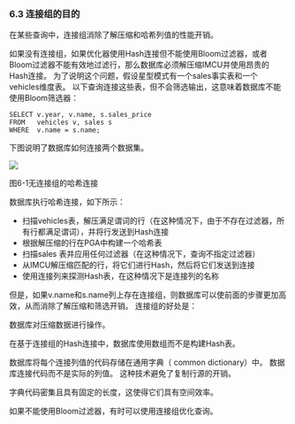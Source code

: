 ### 6.3 连接组的目的

在某些查询中，连接组消除了解压缩和哈希列值的性能开销。

如果没有连接组，如果优化器使用Hash连接但不能使用Bloom过滤器，或者Bloom过滤器不能有效地过滤行，那么数据库必须解压缩IMCU并使用昂贵的Hash连接。 为了说明这个问题，假设星型模式有一个sales事实表和一个vehicles维度表。 以下查询连接这些表，但不会筛选输出，这意味着数据库不能使用Bloom筛选器：

```
SELECT v.year, v.name, s.sales_price
FROM   vehicles v, sales s
WHERE  v.name = s.name;
```

下图说明了数据库如何连接两个数据集。

![](http://mmbiz.qpic.cn/mmbiz_png/6F1WRDupvKsuNVvIxP8B2g8JHZl8oEDHLduXKEFicN4QhuGuph1OY6nA9lYhc7qed1POc6ictmGZ8cVzAC9faNeg/640?tp=webp&wxfrom=5&wx_lazy=1&wx_co=1)

图6-1无连接组的哈希连接

数据库执行哈希连接，如下所示：

* 扫描vehicles表，解压满足谓词的行（在这种情况下，由于不存在过滤器，所有行都满足谓词），并将行发送到Hash连接
* 根据解压缩的行在PGA中构建一个哈希表
* 扫描sales 表并应用任何过滤器（在这种情况下，查询不指定过滤器）
* 从IMCU解压缩匹配的行，将它们进行Hash，然后将它们发送到连接
* 使用连接列来探测Hash表，在这种情况下是连接列的名称

但是，如果v.name和s.name列上存在连接组，则数据库可以使前面的步骤更加高效，从而消除了解压缩和筛选开销。 连接组的好处是：

数据库对压缩数据进行操作。

在基于连接组的Hash连接中，数据库使用数组而不是构建Hash表。

数据库将每个连接列值的代码存储在通用字典（ common dictionary）中。 数据库连接代码而不是实际的列值。 这种技术避免了复制行源的开销。

字典代码密集且具有固定的长度，这使得它们具有空间效率。

如果不能使用Bloom过滤器，有时可以使用连接组优化查询。
